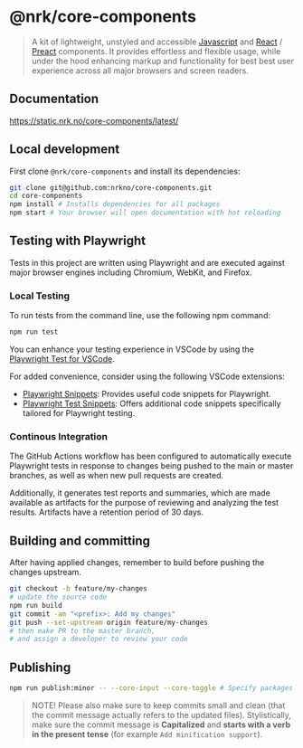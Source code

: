 # @nrk/core-components

> A kit of lightweight, unstyled and accessible [Javascript](https://stackoverflow.com/questions/20435653/what-is-vanillajs) and [React](https://reactjs.org/) / [Preact](https://github.com/developit/preact-compat) components.
It provides effortless and flexible usage, while under the hood enhancing markup and functionality for best best user experience across all major browsers and screen readers.

## Documentation
https://static.nrk.no/core-components/latest/


## Local development
First clone `@nrk/core-components` and install its dependencies:

```bash
git clone git@github.com:nrkno/core-components.git
cd core-components
npm install # Installs dependencies for all packages
npm start # Your browser will open documentation with hot reloading
```


## Testing with Playwright

Tests in this project are written using Playwright and are executed against major browser engines including Chromium, WebKit, and Firefox.

### Local Testing

To run tests from the command line, use the following npm command:

```sh
npm run test
```

You can enhance your testing experience in VSCode by using the [Playwright Test for VSCode](https://marketplace.visualstudio.com/items?itemName=ms-playwright.playwright).

For added convenience, consider using the following VSCode extensions:

* [Playwright Snippets](https://marketplace.visualstudio.com/items?itemName=nitayneeman.playwright-snippets): Provides useful code snippets for Playwright.
* [Playwright Test Snippets](https://marketplace.visualstudio.com/items?itemName=mskelton.playwright-test-snippets): Offers additional code snippets specifically tailored for Playwright testing.

### Continous Integration

The GitHub Actions workflow has been configured to automatically execute Playwright tests in response to changes being pushed to the main or master branches, as well as when new pull requests are created.

Additionally, it generates test reports and summaries, which are made available as artifacts for the purpose of reviewing and analyzing the test results. Artifacts have a retention period of 30 days.


## Building and committing
After having applied changes, remember to build before pushing the changes upstream.

```bash
git checkout -b feature/my-changes
# update the source code
npm run build
git commit -am "<prefix>: Add my changes"
git push --set-upstream origin feature/my-changes
# then make PR to the master branch,
# and assign a developer to review your code
```

## Publishing

```bash
npm run publish:minor -- --core-input --core-toggle # Specify packages to publish
```

> NOTE! Please also make sure to keep commits small and clean (that the commit message actually refers to the updated files).
> Stylistically, make sure the commit message is **Capitalized** and **starts with a verb in the present tense** (for example `Add minification support`).
